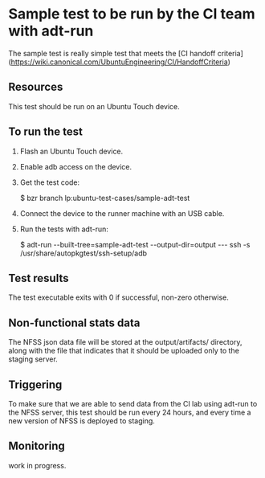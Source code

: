 # Sample test to be run by the CI team with adt-run

The sample test is really simple test that meets the [CI handoff criteria]
(https://wiki.canonical.com/UbuntuEngineering/CI/HandoffCriteria)

## Resources

This test should be run on an Ubuntu Touch device.

## To run the test

1. Flash an Ubuntu Touch device.
2. Enable adb access on the device.
3. Get the test code:

    $ bzr branch lp:ubuntu-test-cases/sample-adt-test

4. Connect the device to the runner machine with an USB cable.
5. Run the tests with adt-run:

    $ adt-run --built-tree=sample-adt-test --output-dir=output --- ssh -s /usr/share/autopkgtest/ssh-setup/adb

## Test results

The test executable exits with 0 if successful, non-zero otherwise.

## Non-functional stats data

The NFSS json data file will be stored at the output/artifacts/ directory,
along with the file that indicates that it should be uploaded only to the
staging server.

## Triggering

To make sure that we are able to send data from the CI lab using adt-run to the
NFSS server, this test should be run every 24 hours, and every time a new
version of NFSS is deployed to staging.

## Monitoring

work in progress.
